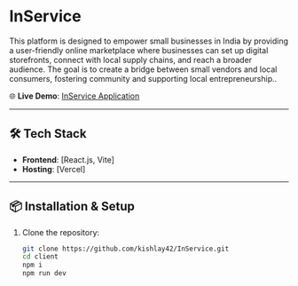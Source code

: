 # InService

This platform is designed to empower small businesses in India by providing a user-friendly online marketplace where businesses can set up digital storefronts, connect with local supply chains, and reach a broader audience. The goal is to create a bridge between small vendors and local consumers, fostering community and supporting local entrepreneurship..

🌐 **Live Demo**: [InService Application](https://in-service-nlm3.vercel.app/)

---



## 🛠️ Tech Stack

- **Frontend**: [React.js, Vite]
- **Hosting**: [Vercel]

---

## 📦 Installation & Setup

1. Clone the repository:
   ```bash
   git clone https://github.com/kishlay42/InService.git
   cd client
   npm i
   npm run dev
